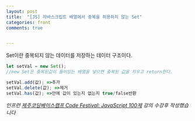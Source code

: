 ```yaml
---
layout: post
title:  "[JS] 자바스크립트 배열에서 중복을 허용하지 않는 Set"
categories: front
comments: true


---
```






Set이란 중복되지 않는 데이터를 저장하는 데이터 구조이다.



```javascript
let setVal = new Set();
//new Set은 중복된값이 들어있는 배열을 넣으면 중복된 값을 지우고 return한다.

setVal.add(값); =>추가
setVal.delete(값); =>제거
setVal.has(값); =>안에 값이 있는지 없는지 true/false반환
```









*인프런 [제주코딩베이스캠프 Code Festival: JavaScript 100제]([https://www.inflearn.com/course/%EC%A0%9C%EC%A3%BC%EC%BD%94%EB%94%A9-%EC%9E%90%EB%B0%94%EC%8A%A4%ED%81%AC%EB%A6%BD%ED%8A%B8-100%EC%A0%9C/dashboard](https://www.inflearn.com/course/제주코딩-자바스크립트-100제/dashboard)) 강의 수강후 작성했습니다*

